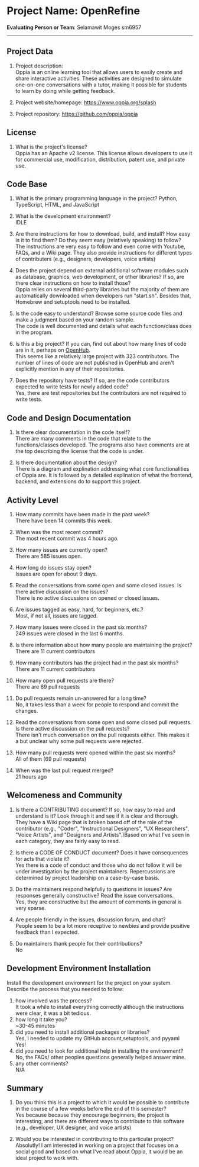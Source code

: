 # Project Name:  OpenRefine  



**Evaluating Person or Team**:
Selamawit Moges 
sm6957
<!-- list your first name and github user-name-->

---

## Project Data

1. Project description: <br>
	Oppia is an online learning tool that allows users to easily create and share interactive activities. These activities are designed to simulate one-on-one conversations with a tutor, making it possible for students to learn by doing while getting feedback. 

1. Project website/homepage:
	https://www.oppia.org/splash

1. Project repository:
	https://github.com/oppia/oppia


## License

1. What is the project's license? <br>
	Oppia has an Apache v2 license. This license allows developers to use it for commercial use, modification, distribution, patent use, and private use. 

## Code Base


1. What is the primary programming language in the project?
	Python, TypeScript, HTML, and JavaScript 

1. What is the development environment? <br>
	IDLE 
1. Are there instructions for how to download, build, and install? How easy is it
to find them? Do they seem easy (relatively speaking) to follow? <br>
	The instructions are very easy to follow and even come with Youtube, FAQs, and a Wiki page. They also provide instructions for different types of contributers (e.g., designers, developers, voice artists)

1. Does the project depend on external additional software modules such as
database,  graphics, web development, or other libraries? If so, are there clear instructions on how to install those? <br>
	Oppia relies on several third-party libraries but the majority of them are automatically downloaded when developers run "start.sh". Besides that, Homebrew and setuptools need to be installed.  
	 

1. Is the code easy to understand? Browse some source code files and make
a judgment based on your random sample. <br>
	The code is well documented and details what each function/class does in the program.

1. Is this a big project? If you can, find out about how many lines of code
are in it, perhaps on [OpenHub](https://www.openhub.net/). <br>
	This seems like a relatively large project with 323 contributors. The number of lines of code are not published in OpenHub and aren't explicitly mention in any of their repositories. 

1. Does the repository have tests? If so, are the code contributors expected to write tests for newly added code? <br>
	Yes, there are test repositories but the contributors are not required to write tests.  


## Code and Design Documentation
1. Is there clear documentation in the code itself? <br>
	There are many  comments in the code that relate to the functions/classes developed. The programs also have comments are at the top describing the license that the code is under. 

1. Is there documentation about the design?  <br>
There is a diagram and explination addressing what core functionalities of Oppia are. It is followed by a detailed explination of what the frontend, backend, and extensions do to support this project. 
	
## Activity Level


1. How many commits have been made in the past week? <br>
	There have been 14 commits this week.

1. When was the most recent commit? <br>
	The most recent commit was 4 hours ago.

1. How many issues are currently open? <br>
	There are 585 issues open. 

1. How long do issues stay open? <br>
   Issues are open for about 9 days. 
	<!--
	Take the five closed issues (they can be most recently closed or a sample distributed over time) and look at when each was first reported.
	Compute the number of days that each was open and take the average.
	-->

1. Read the conversations from some open and some closed issues. Is there active discussion on the issues? <br>
	There is no active discussions on opened or closed issues. 

1. Are issues tagged as easy, hard, for beginners, etc.? <br>
	Most, if not all, issues are tagged.

1. How many issues were closed in the past six months? <br>
	249 issues were closed in the last 6 months. 

1. Is there information about how many people are maintaining the project? <br>
	There are 11 current contributors 

1. How many contributors has the project had in the past six months? <br>
	There are 11 current contributors 


1. How many open pull requests are there? <br>
	There are 69 pull requests

1. Do pull requests remain un-answered for a long time? <br> 
	No, it takes less than a week for people to respond and commit the changes. 

1. Read the conversations from some open and some closed pull requests.  Is there active discussion on the pull requests? <br>
	There isn't much conversation on the pull requests either. This makes it a but unclear why some pull requests were rejected.  

1. How many pull requests were opened within the past six months? <br>
	All of them (69 pull requests)

1. When was the last  pull request  merged? <br>
	21 hours ago 

## Welcomeness and Community

1. Is there a CONTRIBUTING document? If so, how easy to read and understand is it?
Look through it and see if it is clear and thorough. <br>
	They have a Wiki page that is broken based off of the role of the contributor (e.g., "Coder", "Instructional Designers", "UX Researchers", "Voice Artists", and "Designers and Artists".)Based on what I've seen in each category, they are fairly easy to read. 

1. Is there a CODE OF CONDUCT document? Does it have consequences for acts that
violate it? <br>
	Yes there is a code of conduct and those who do not follow it will be under investigation by the project maintainers. Repercussions are determined by project leadership on a case-by-case basis. 

1. Do the maintainers respond helpfully to questions in issues?
Are responses generally constructive? Read the issue conversations. <br>
	Yes, they are constructive but the amount of comments in general is very sparse.

1. Are people friendly in the issues, discussion forum, and chat? <br>
	People seem to be a lot more receptive to newbies and provide positive feedback than I expected.

1. Do maintainers thank people for their contributions? <br>
	No

## Development Environment Installation

Install the development environment for the project on your system.
Describe the process that you needed to follow:

1. how involved was the process? <br>
	It took a while to install everything correctly although the instructions were clear, it was a bit tedious. 
1. how long it take you? <br>
	~30-45 minutes 
1. did you need to install additional packages or libraries? <br>
	Yes, I needed to update my GitHub account,setuptools, and pyyaml <br>
	Yes!
1. did you need to look for additional help in installing the environment? <br>
	No, the FAQs/ other peoples questions generally helped answer mine.
1. any other comments? <br>
	N/A



## Summary
1. Do you think  this is a project to which it would be possible to contribute
in the course of a few weeks before the end of this semester? <br>
	Yes because because they encourage beginners, the project is interesting, and there are different ways to contribute to this software (e.g., developer, UX designer, and voice artists)

1. Would you be interested in contributing to this particular project? <br>
	Absolutly! I am interested in working on a project that focuses on a social good and based on what I've read about Oppia, it would be an ideal project to work with. 
	